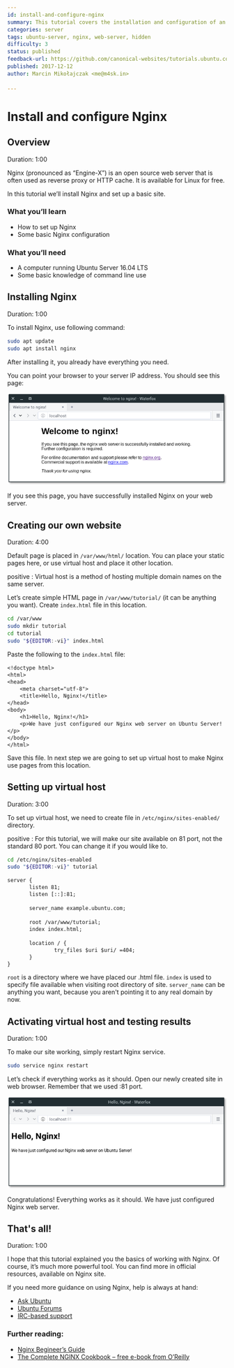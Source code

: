 ```yaml
---
id: install-and-configure-nginx
summary: This tutorial covers the installation and configuration of an Nginx web server
categories: server
tags: ubuntu-server, nginx, web-server, hidden
difficulty: 3
status: published
feedback-url: https://github.com/canonical-websites/tutorials.ubuntu.com/issues
published: 2017-12-12
author: Marcin Mikołajczak <me@m4sk.in>

---
```


# Install and configure Nginx

## Overview
Duration: 1:00

Nginx (pronounced as “Engine-X”) is an open source web server that is often used as reverse proxy or HTTP cache. It is available for Linux for free.

In this tutorial we’ll install Nginx and set up a basic site.

### What you’ll learn

  - How to set up Nginx
  - Some basic Nginx configuration

### What you’ll need

  - A computer running Ubuntu Server 16.04 LTS
  - Some basic knowledge of command line use


## Installing Nginx
Duration: 1:00

To install Nginx, use following command:

```bash
sudo apt update
sudo apt install nginx
```

After installing it, you already have everything you need.

You can point your browser to your server IP address. You should see this page:

![Welcome to nginx](images/welcome.png)

If you see this page, you have successfully installed Nginx on your web server.

## Creating our own website
Duration: 4:00

Default page is placed in `/var/www/html/` location. You can place your static pages here, or use virtual host and place it other location.

positive
: Virtual host is a method of hosting multiple domain names on the same server.

Let’s create simple HTML page in `/var/www/tutorial/` (it can be anything you want). Create `index.html` file in this location.

```bash
cd /var/www
sudo mkdir tutorial
cd tutorial
sudo "${EDITOR:-vi}" index.html
```

Paste the following to the `index.html` file:

```
<!doctype html>
<html>
<head>
    <meta charset="utf-8">
    <title>Hello, Nginx!</title>
</head>
<body>
    <h1>Hello, Nginx!</h1>
    <p>We have just configured our Nginx web server on Ubuntu Server!</p>
</body>
</html>
```

Save this file. In next step we are going to set up virtual host to make Nginx use pages from this location.


## Setting up virtual host
Duration: 3:00

To set up virtual host, we need to create file in `/etc/nginx/sites-enabled/` directory.

positive
: For this tutorial, we will make our site available on 81 port, not the standard 80 port. You can change it if you would like to.

```bash
cd /etc/nginx/sites-enabled
sudo "${EDITOR:-vi}" tutorial
```

```
server {
       listen 81;
       listen [::]:81;

       server_name example.ubuntu.com;

       root /var/www/tutorial;
       index index.html;

       location / {
               try_files $uri $uri/ =404;
       }
}
```

`root` is a directory where we have placed our .html file. `index` is used to specify file available when visiting root directory of site. `server_name` can be anything you want, because you aren't pointing it to any real domain by now.


## Activating virtual host and testing results
Duration: 1:00

To make our site working, simply restart Nginx service.

```bash
sudo service nginx restart
```

Let’s check if everything works as it should. Open our newly created site in web browser. Remember that we used :81 port.

![Final](images/final.png)

Congratulations! Everything works as it should. We have just configured Nginx web server.


## That's all!
Duration: 1:00

I hope that this tutorial explained you the basics of working with Nginx. Of course, it’s much more powerful tool. You can find more in official resources, available on Nginx site.

If you need more guidance on using Nginx, help is always at hand:

* [Ask Ubuntu][askubuntu]
* [Ubuntu Forums][forums]
* [IRC-based support][ubuntuirc]

### Further reading:

* [Nginx Begineer’s Guide][nginxguide]
* [The Complete NGINX Cookbook – free e-book from O’Reilly][cookbook]

<!-- LINKS -->
[askubuntu]: https://askubuntu.com/
[forums]: https://ubuntuforums.org/
[ubuntuirc]: https://wiki.ubuntu.com/IRC/ChannelList
[nginxguide]: http://nginx.org/en/docs/beginners_guide.html
[cookbook]: https://www.nginx.com/resources/library/complete-nginx-cookbook/
